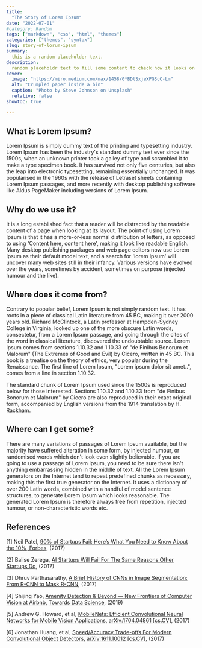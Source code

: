 ```yaml
---
title:
  "The Story of Lorem Ipsum"
date: "2022-07-01"
#category: Random
tags: ["markdown", "css", "html", "themes"]
categories: ["themes", "syntax"]
slug: story-of-lorum-ipsum
summary:
  this is a random placeholder text.
description:
  random placeholdr text to fill some content to check how it looks on the website.
cover:
  image: "https://miro.medium.com/max/1458/0*BDlSxjeXPGScC-Lm"
  alt: "Crumpled paper inside a bin"
  caption: "Photo by Steve Johnson on Unsplash"
  relative: false
showtoc: true

---
```


## What is Lorem Ipsum?

Lorem Ipsum is simply dummy text of the printing and typesetting industry. Lorem Ipsum has been the industry's standard dummy text ever since the 1500s, when an unknown printer took a galley of type and scrambled it to make a type specimen book. It has survived not only five centuries, but also the leap into electronic typesetting, remaining essentially unchanged. It was popularised in the 1960s with the release of Letraset sheets containing Lorem Ipsum passages, and more recently with desktop publishing software like Aldus PageMaker including versions of Lorem Ipsum.

## Why do we use it?

It is a long established fact that a reader will be distracted by the readable content of a page when looking at its layout. The point of using Lorem Ipsum is that it has a more-or-less normal distribution of letters, as opposed to using 'Content here, content here', making it look like readable English. Many desktop publishing packages and web page editors now use Lorem Ipsum as their default model text, and a search for 'lorem ipsum' will uncover many web sites still in their infancy. Various versions have evolved over the years, sometimes by accident, sometimes on purpose (injected humour and the like).


## Where does it come from?

Contrary to popular belief, Lorem Ipsum is not simply random text. It has roots in a piece of classical Latin literature from 45 BC, making it over 2000 years old. Richard McClintock, a Latin professor at Hampden-Sydney College in Virginia, looked up one of the more obscure Latin words, consectetur, from a Lorem Ipsum passage, and going through the cites of the word in classical literature, discovered the undoubtable source. Lorem Ipsum comes from sections 1.10.32 and 1.10.33 of "de Finibus Bonorum et Malorum" (The Extremes of Good and Evil) by Cicero, written in 45 BC. This book is a treatise on the theory of ethics, very popular during the Renaissance. The first line of Lorem Ipsum, "Lorem ipsum dolor sit amet..", comes from a line in section 1.10.32.

The standard chunk of Lorem Ipsum used since the 1500s is reproduced below for those interested. Sections 1.10.32 and 1.10.33 from "de Finibus Bonorum et Malorum" by Cicero are also reproduced in their exact original form, accompanied by English versions from the 1914 translation by H. Rackham.

## Where can I get some?

There are many variations of passages of Lorem Ipsum available, but the majority have suffered alteration in some form, by injected humour, or randomised words which don't look even slightly believable. If you are going to use a passage of Lorem Ipsum, you need to be sure there isn't anything embarrassing hidden in the middle of text. All the Lorem Ipsum generators on the Internet tend to repeat predefined chunks as necessary, making this the first true generator on the Internet. It uses a dictionary of over 200 Latin words, combined with a handful of model sentence structures, to generate Lorem Ipsum which looks reasonable. The generated Lorem Ipsum is therefore always free from repetition, injected humour, or non-characteristic words etc.

## References

[1] Neil Patel,
[90% of Startups Fail: Here’s What You Need to Know About the 10%, Forbes](https://www.forbes.com/sites/neilpatel/2015/01/16/90-of-startups-will-fail-heres-what-you-need-to-know-about-the-10/#7eecc65b6679),
(2017)

[2] Balise Zerega,
[AI Startups Will Fail For The Same Reasons Other Startups Do](https://venturebeat.com/2017/03/08/ai-startups-will-fail-for-the-same-reasons-other-startups-do/),
(2017)

[3] Dhruv Parthasarathy,
[A Brief History of CNNs in Image Segmentation: From R-CNN to Mask R-CNN](https://blog.athelas.com/a-brief-history-of-cnns-in-image-segmentation-from-r-cnn-to-mask-r-cnn-34ea83205de4),
(2017)

[4] Shijing Yao,
[Amenity Detection & Beyond — New Frontiers of Computer Vision at Airbnb](https://medium.com/airbnb-engineering/amenity-detection-and-beyond-new-frontiers-of-computer-vision-at-airbnb-144a4441b72e),
[Towards Data Science](https://towardsdatascience.com), (2019)

[5] Andrew G. Howard, et al,
[MobileNets: Efficient Convolutional Neural Networks for Mobile Vision Applications](https://arxiv.org/abs/1704.04861),
[arXiv:1704.04861 [cs.CV]](https://arxiv.org/abs/1704.04861), (2017)

[6] Jonathan Huang, et al,
[Speed/Accuracy Trade-offs For Modern Convolutional Object Detectors](https://arxiv.org/abs/1611.10012),
[arXiv:1611.10012 [cs.CV]](https://arxiv.org/abs/1611.10012), (2017)
 
